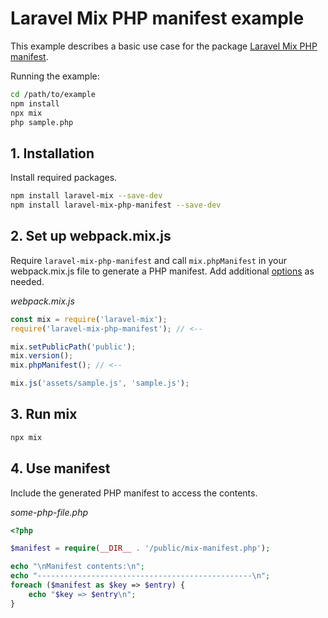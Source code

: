 # Laravel Mix PHP manifest example

This example describes a basic use case for the package [Laravel Mix PHP manifest](https://github.com/hbgl/laravel-mix-php-manifest).

Running the example:

```bash
cd /path/to/example
npm install
npx mix
php sample.php
```

## 1. Installation

Install required packages.

```bash
npm install laravel-mix --save-dev
npm install laravel-mix-php-manifest --save-dev
```

## 2. Set up webpack.mix.js

Require `laravel-mix-php-manifest` and call `mix.phpManifest` in your webpack.mix.js file to generate a PHP manifest. Add additional [options](https://github.com/hbgl/laravel-mix-php-manifest#options) as needed.

_webpack.mix.js_
```javascript
const mix = require('laravel-mix');
require('laravel-mix-php-manifest'); // <--

mix.setPublicPath('public');
mix.version();
mix.phpManifest(); // <--

mix.js('assets/sample.js', 'sample.js');
```

## 3. Run mix

```bash
npx mix
```

## 4. Use manifest

Include the generated PHP manifest to access the contents.

_some-php-file.php_
```php
<?php

$manifest = require(__DIR__ . '/public/mix-manifest.php');

echo "\nManifest contents:\n";
echo "------------------------------------------------\n";
foreach ($manifest as $key => $entry) {
    echo "$key => $entry\n";
}
```